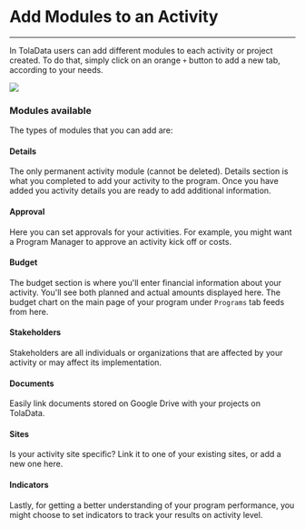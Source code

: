 # Add Modules to an Activity

---

In TolaData users can add different modules to each activity or project created. To do that, simply click on an orange `+` button to add a new tab, according to your needs. 

![](/assets_en/add_activities.PNG)



### Modules available 
<!--?? how to show them??-->

The types of modules that you can add are:
#### Details

The only permanent activity module (cannot be deleted). Details section is what you completed to add your activity to the program. Once you have added you activity details you are ready to add additional information.
#### Approval

Here you can set approvals for your activities. For example, you might want a Program Manager to approve an activity kick off or costs. 
#### Budget

The budget section is where you'll enter financial information about your activity. You'll see both planned and actual amounts displayed here. The budget chart on the main page of your program under `Programs` tab feeds from here.
#### Stakeholders

Stakeholders are all individuals or organizations that are affected by your activity or may affect its implementation. 
#### Documents

Easily link documents stored on Google Drive with your projects on TolaData. 
#### Sites

Is your activity site specific? Link it to one of your existing sites, or add a new one here. 
#### Indicators
Lastly, for getting a better understanding of your program performance, you might choose to set indicators to track your results on activity level.



